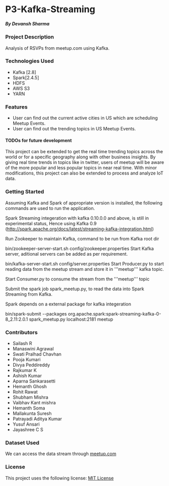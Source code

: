 # P3-Kafka-Streaming
##### By Devansh Sharma

### Project Description
Analysis of RSVPs from meetup.com using Kafka.

### Technologies Used
* Kafka [2.8]
* Spark[2.4.5]
* HDFS
* AWS S3
* YARN

### Features
* User can find out the current active cities in US which are scheduling Meetup Events.
* User can find out the trending topics in US Meetup Events.

#### TODOs for future development
This project can be extended to get the real time trending topics across the world or for a specific geography along with other business insights. By giving real time trends in topics like in twitter, users of meetup will be aware of the more popular and less popular topics in near real time. With minor modifications, this project can also be extended to process and analyze IoT data.

### Getting Started
Assuming Kafka and Spark of appropriate version is installed, the following commands are used to run the application.

Spark Streaming integeration with kafka 0.10.0.0 and above, is still in experimental status, Hence using Kafka 0.9 (http://spark.apache.org/docs/latest/streaming-kafka-integration.html)

Run Zookeeper to maintain Kafka, command to be run from Kafka root dir

  bin/zookeeper-server-start.sh config/zookeeper.properties
Start Kafka server, aditional servers can be added as per requirement.

  bin/kafka-server-start.sh config/server.properties
Start Producer.py to start reading data from the meetup stream and store it in '''meetup''' kafka topic.

Start Consumer.py to consume the stream from the '''meetup''' topic

Submit the spark job spark_meetup.py, to read the data into Spark Streaming from Kafka.

Spark depends on a external package for kafka integeration

  bin/spark-submit --packages org.apache.spark:spark-streaming-kafka-0-8_2.11:2.0.1 spark_meetup.py localhost:2181 meetup

### Contributors
* Sailash R
* Manaswini Agrawal
* Swati Pralhad Chavhan
* Pooja Kumari
* Divya Peddireddy
* Rajkumar K
* Ashish Kumar
* Aparna Sankarasetti
* Hemanth Ghosh
* Rohit Rawat
* Shubham Mishra
* Vaibhav Kant mishra
* Hemanth Soma
* Mallakunta Suresh
* Patrayadi Aditya Kumar
* Yusuf Ansari
* Jayashree C S

### Dataset Used
We can access the data stream through [meetup.com](https://stream.meetup.com/2/rsvps)

### License
This project uses the following license: [MIT License](https://github.com/devanshsharma-bigdata/P3-Kafka-Streaming/blob/main/LICENSE)

